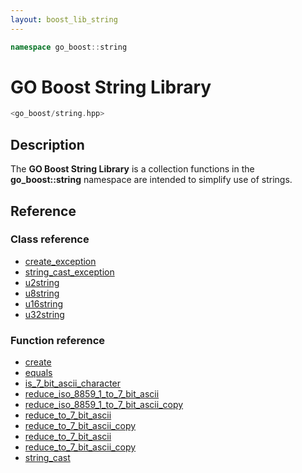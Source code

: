 ```yaml
---
layout: boost_lib_string
---
```


```c++
namespace go_boost::string
```

# GO Boost String Library

```c++
<go_boost/string.hpp>
```

## Description

The **GO Boost String Library** is a collection functions in the
**go_boost\::string** namespace are intended to simplify use of strings.

## Reference

### Class reference

* [create_exception](./class_create_exception.html)
* [string_cast_exception](./class_string_cast_exception.html)
* [u2string](./class_u2string.html)
* [u8string](./class_u8string.html)
* [u16string](./class_u16string.html)
* [u32string](./class_u32string.html)

### Function reference

* [create](./function_template_create.html)
* [equals](./function_template_equals.html)
* [is_7_bit_ascii_character](./function_template_is_7_bit_ascii_character.html)
* [reduce_iso_8859_1_to_7_bit_ascii](./function_template_reduce_iso_8859_1_to_7_bit_ascii.html)
* [reduce_iso_8859_1_to_7_bit_ascii_copy](./function_template_reduce_iso_8859_1_to_7_bit_ascii_copy.html)
* [reduce_to_7_bit_ascii](./function_template_reduce_to_7_bit_ascii.html)
* [reduce_to_7_bit_ascii_copy](./function_template_reduce_to_7_bit_ascii_copy.html)
* [reduce_to_7_bit_ascii](./function_template_reduce_to_7_bit_ascii.html)
* [reduce_to_7_bit_ascii_copy](./function_template_reduce_to_7_bit_ascii_copy.html)
* [string_cast](./function_template_string_cast.html)
